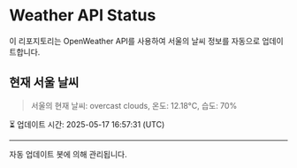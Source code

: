 
# Weather API Status

이 리포지토리는 OpenWeather API를 사용하여 서울의 날씨 정보를 자동으로 업데이트합니다.

## 현재 서울 날씨
> 서울의 현재 날씨: overcast clouds, 온도: 12.18°C, 습도: 70%

⏳ 업데이트 시간: 2025-05-17 16:57:31 (UTC)

---
자동 업데이트 봇에 의해 관리됩니다.
